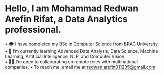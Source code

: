 # Hello, I am Mohammad Redwan Arefin Rifat, a Data Analytics professional.
• 🎓 I have completed my BSc in Computer Science from BRAC University.  
• 🌱 I’m currently learning Advanced Data Analysis, Data Science, Machine Learning, Artificial Intelligence, NLP, and Computer Vision.  
• 🧑‍💻 I’m open to collaborating on remote roles with multinational companies.
• To reach me, email me at redwan.arefin011235@gmail.com






